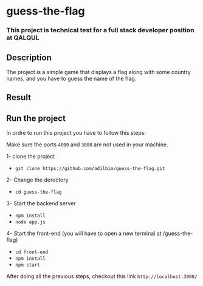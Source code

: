 # guess-the-flag

### This project is technical test for a full stack developer position at QALQUL

## Description

The project is a simple game that displays a flag along with some country names, and you have to guess the name of the flag.


## Result



## Run the project
In ordre to run this project you have to follow this steps:

Make sure the ports `4000` and `3000` are not used in your machine.

1- clone the project
- `git clone https://github.com/adilbim/guess-the-flag.git`

2- Change the derectory
- `cd guess-the-flag`

3- Start the backend server
- `npm install`
- `node app.js`

4- Start the front-end (you will have to open a new terminal at /guess-the-flag)
- `cd front-end`
- `npm install`
- `npm start`

After doing all the previous steps, checkout this link `http://localhost:3000/`


